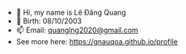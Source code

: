 - 👋 Hi, my name is Lê Đăng Quang
- 📅 Birth: 08/10/2003
- 📫 Email: quanglng2020@gmail.com
- See more here: https://gnauqoa.github.io/profile
<!---
Gnauqoa/Gnauqoa is a ✨ special ✨ repository because its `README.md` (this file) appears on your GitHub profile.
You can click the Preview link to take a look at your changes.
--->
